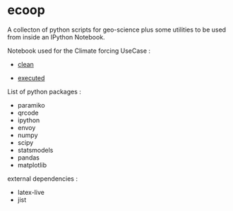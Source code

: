 ecoop
=====

A collecton of python scripts for geo-science plus some utilities to be used from inside an IPython Notebook.


Notebook used for the  Climate forcing UseCase :


- [clean](http://nbviewer.ipython.org/urls/raw.github.com/epifanio/ecoop/master/notebook/ecoop_t1.ipynb)

- [executed](http://nbviewer.ipython.org/gist/epifanio/9164897)

List of python packages :

* paramiko
* qrcode
* ipython
* envoy
* numpy 
* scipy
* statsmodels
* pandas 
* matplotlib

external dependencies :

* latex-live
* jist
